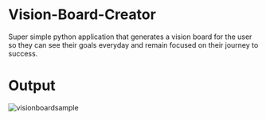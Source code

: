 # Vision-Board-Creator
Super simple python application that generates a vision board for the user so they can see their goals everyday and remain focused on their journey to success. 

# Output
![visionboardsample](https://github.com/PeterP22/Vision-Board-Creator/assets/61686397/86c62a8f-a894-4d03-affb-054e6354b87e)
 
